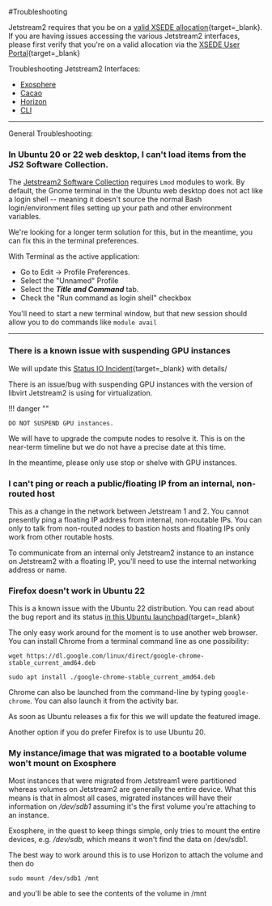 #Troubleshooting

Jetstream2 requires that you be on a [valid XSEDE allocation](https://portal.xsede.org/allocations/startup){target=_blank}. If you are having issues accessing the various Jetstream2 interfaces, please first verify that you're on a valid allocation via the [XSEDE User Portal](https://portal.xsede.org/group/xup/allocations/usage){target=_blank}

Troubleshooting Jetstream2 Interfaces:

  * [Exosphere](../ui/exo/troubleshooting.md)
  * [Cacao](../ui/cacao/troubleshooting.md)
  * [Horizon](../ui/horizon/troubleshooting.md)
  * [CLI](../ui/cli/troubleshooting.md)

---

General Troubleshooting:

### In Ubuntu 20 or 22 web desktop, I can't load items from the JS2 Software Collection.

The [Jetstream2 Software Collection](../general/software.md) requires `Lmod` modules to work. By default, the Gnome terminal in the the Ubuntu web desktop does not act like a login shell -- meaning it doesn't source the normal Bash login/environment files setting up your path and other environment variables.

We're looking for a longer term solution for this, but in the meantime, you can fix this in the terminal preferences.

With Terminal as the active application:

* Go to Edit -> Profile Preferences.
* Select the "Unnamed" Profile
* Select the ***Title and Command*** tab.
* Check the "Run command as login shell" checkbox

You'll need to start a new terminal window, but that new session should allow you to do commands like `module avail`

---

### There is a known issue with suspending GPU instances

We will update this [Status IO Incident](https://jetstream.status.io/pages/incident/61dc808a7e9a82053ce739d2/629a6de486604112e598b390){target=_blank} with details/

There is an issue/bug with suspending GPU instances with the version of libvirt Jetstream2 is using for virtualization.

!!! danger ""

    DO NOT SUSPEND GPU instances.

We will have to upgrade the compute nodes to resolve it. This is on the near-term timeline but we do not have a precise date at this time.

In the meantime, please only use stop or shelve with GPU instances.

### I can't ping or reach a public/floating IP from an internal, non-routed host

This as a change in the network between Jetstream 1 and 2. You cannot presently ping a floating IP address from  internal, non-routable IPs. You can only to talk from non-routed nodes to bastion hosts and floating IPs only work from other routable hosts.

To communicate from an internal only Jetstream2 instance to an instance on Jetstream2 with a floating IP, you'll need to use the internal networking address or name.


### Firefox doesn't work in Ubuntu 22

This is a known issue with the Ubuntu 22 distribution. You can read about the bug report and its status [in this Ubuntu launchpad](https://bugs.launchpad.net/ubuntu/+source/snapd/+bug/1951491){target=_blank}

The only easy work around for the moment is to use another web browser. You can install Chrome from a terminal command line as one possibility:

    wget https://dl.google.com/linux/direct/google-chrome-stable_current_amd64.deb

    sudo apt install ./google-chrome-stable_current_amd64.deb

Chrome can also be launched from the command-line by typing `google-chrome`. You can also launch it from the activity bar.

As soon as Ubuntu releases a fix for this we will update the featured image.

Another option if you do prefer Firefox is to use Ubuntu 20.

### My instance/image that was migrated to a bootable volume won't mount on Exosphere

Most instances that were migrated from Jetstream1 were partitioned whereas volumes on Jetstream2 are generally the entire device. What this means is that in almost all cases, migrated instances will have their information on */dev/sdb1* assuming it's the first volume you're attaching to an instance.

Exosphere, in the quest to keep things simple, only tries to mount the entire devices, e.g. */dev/sdb*, which means it won't find the data on /dev/sdb1.

The best way to work around this is to use Horizon to attach the volume and then do

    sudo mount /dev/sdb1 /mnt

and you'll be able to see the contents of the volume in /mnt
